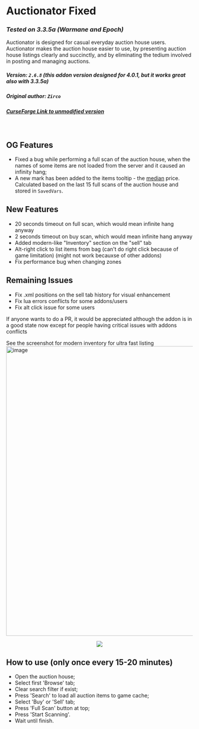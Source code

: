 # Auctionator Fixed
### _Tested on 3.3.5a (Warmane and Epoch)_

Auctionator is designed for casual everyday auction house users. Auctionator makes the auction house easier to use, by presenting auction house listings clearly and succinctly, and by eliminating the tedium involved in posting and managing auctions.
##### Version: `2.6.8` (this addon version designed for 4.0.1, but it works great also with 3.3.5a)
##### Original author: `Zirco`
##### [CurseForge Link to unmodified version](https://www.curseforge.com/wow/addons/auctionator/files/469905)  
 
## OG Features
- Fixed a bug while performing a full scan of the auction house, when the names of some items are not loaded from the server and it caused an infinity hang;
- A new mark has been added to the items tooltip - the [median](https://en.wikipedia.org/wiki/Median) price. Calculated based on the last 15 full scans of the auction house and stored in `SavedVars`.

## New Features
- 20 seconds timeout on full scan, which would mean infinite hang anyway
- 2 seconds timeout on buy scan, which would mean infinite hang anyway
- Added modern-like "Inventory" section on the "sell" tab
- Alt-right click to list items from bag (can't do right click because of game limitation) (might not work becauxse of other addons)
- Fix performance bug when changing zones

## Remaining Issues
- Fix .xml positions on the sell tab history for visual enhancement
- Fix lua errors conflicts for some addons/users
- Fix alt click issue for some users

If anyone wants to do a PR, it would be appreciated although the addon is in a good state now except for people having critical issues with addons conflicts 

See the screenshot for modern inventory for ultra fast listing
<img width="1495" height="780" alt="image" src="https://github.com/user-attachments/assets/1ab30eab-9207-44e3-8e23-8865279f25ac" />



<p align="center">
<img src="https://i115.fastpic.org/big/2021/0926/e6/020ebdf2dfa301ea50233b5315c318e6.png">
</p>

## How to use (only once every 15-20 minutes)
 - Open the auction house;
 - Select first 'Browse' tab;
 - Clear search filter if exist;
 - Press 'Search' to load all auction items to game cache;
 - Select 'Buy' or 'Sell' tab;
 - Press 'Full Scan' button at top;
 - Press 'Start Scanning'.
 - Wait until finish.
